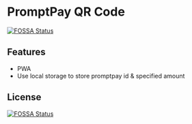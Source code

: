 # PromptPay QR Code
[![FOSSA Status](https://app.fossa.com/api/projects/git%2Bgithub.com%2Fkahnwong%2Fpromptpay-qr-code.svg?type=shield)](https://app.fossa.com/projects/git%2Bgithub.com%2Fkahnwong%2Fpromptpay-qr-code?ref=badge_shield)


## Features

- PWA
- Use local storage to store promptpay id & specified amount


## License
[![FOSSA Status](https://app.fossa.com/api/projects/git%2Bgithub.com%2Fkahnwong%2Fpromptpay-qr-code.svg?type=large)](https://app.fossa.com/projects/git%2Bgithub.com%2Fkahnwong%2Fpromptpay-qr-code?ref=badge_large)